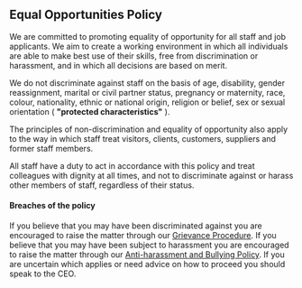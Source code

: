 ## Equal Opportunities Policy

We are committed to promoting equality of opportunity for all staff and job applicants. We aim to create a working environment in which all individuals are able to make best use of their skills, free from discrimination or harassment, and in which all decisions are based on merit.

We do not discriminate against staff on the basis of age, disability, gender reassignment, marital or civil partner status, pregnancy or maternity, race, colour, nationality, ethnic or national origin, religion or belief, sex or sexual orientation ( **&quot;protected characteristics&quot;** ).

The principles of non-discrimination and equality of opportunity also apply to the way in which staff treat visitors, clients, customers, suppliers and former staff members.

All staff have a duty to act in accordance with this policy and treat colleagues with dignity at all times, and not to discriminate against or harass other members of staff, regardless of their status.

#### Breaches of the policy

If you believe that you may have been discriminated against you are encouraged to raise the matter through our [Grievance Procedure](grievance-procedure.md).  If you believe that you may have been subject to harassment you are encouraged to raise the matter through our [Anti-harassment and Bullying Policy](../best-practice/anti-harassment.md).  If you are uncertain which applies or need advice on how to proceed you should speak to the CEO.


